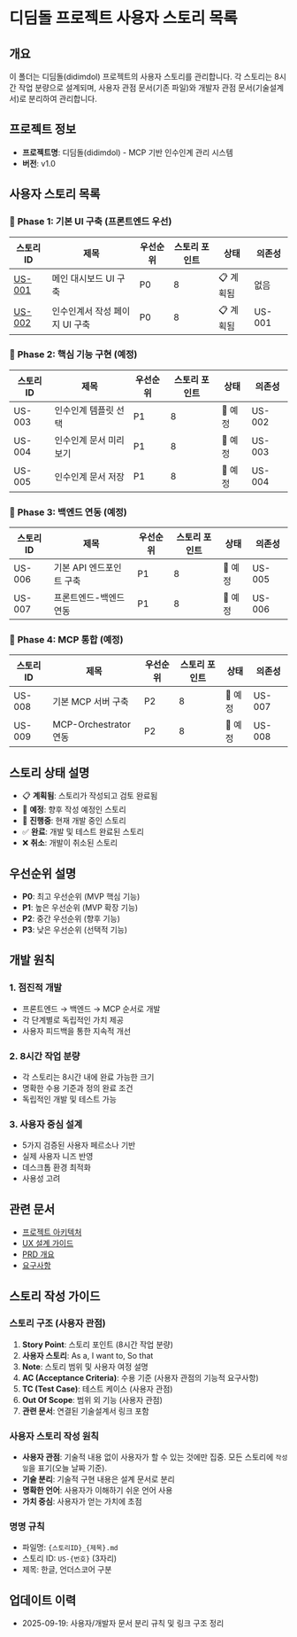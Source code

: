 # 디딤돌 프로젝트 사용자 스토리 목록

## 개요
이 폴더는 디딤돌(didimdol) 프로젝트의 사용자 스토리를 관리합니다. 각 스토리는 8시간 작업 분량으로 설계되며, 사용자 관점 문서(기존 파일)와 개발자 관점 문서(기술설계서)로 분리하여 관리합니다.

## 프로젝트 정보
- **프로젝트명**: 디딤돌(didimdol) - MCP 기반 인수인계 관리 시스템
- **버전**: v1.0

## 사용자 스토리 목록

### 🎯 **Phase 1: 기본 UI 구축** (프론트엔드 우선)

| 스토리 ID | 제목 | 우선순위 | 스토리 포인트 | 상태 | 의존성 |
|-----------|------|----------|---------------|------|--------|
| [US-001](./001_사용자스토리_메인대시보드_UI_구축.md) | 메인 대시보드 UI 구축 | P0 | 8 | 📋 계획됨 | 없음 |
| [US-002](./002_사용자스토리_인수인계서_작성_페이지_UI_구축.md) | 인수인계서 작성 페이지 UI 구축 | P0 | 8 | 📋 계획됨 | US-001 |

### 🔄 **Phase 2: 핵심 기능 구현** (예정)

| 스토리 ID | 제목 | 우선순위 | 스토리 포인트 | 상태 | 의존성 |
|-----------|------|----------|---------------|------|--------|
| US-003 | 인수인계 템플릿 선택 | P1 | 8 | 📝 예정 | US-002 |
| US-004 | 인수인계 문서 미리보기 | P1 | 8 | 📝 예정 | US-003 |
| US-005 | 인수인계 문서 저장 | P1 | 8 | 📝 예정 | US-004 |

### 🔗 **Phase 3: 백엔드 연동** (예정)

| 스토리 ID | 제목 | 우선순위 | 스토리 포인트 | 상태 | 의존성 |
|-----------|------|----------|---------------|------|--------|
| US-006 | 기본 API 엔드포인트 구축 | P1 | 8 | 📝 예정 | US-005 |
| US-007 | 프론트엔드-백엔드 연동 | P1 | 8 | 📝 예정 | US-006 |

### 🤖 **Phase 4: MCP 통합** (예정)

| 스토리 ID | 제목 | 우선순위 | 스토리 포인트 | 상태 | 의존성 |
|-----------|------|----------|---------------|------|--------|
| US-008 | 기본 MCP 서버 구축 | P2 | 8 | 📝 예정 | US-007 |
| US-009 | MCP-Orchestrator 연동 | P2 | 8 | 📝 예정 | US-008 |

## 스토리 상태 설명

- 📋 **계획됨**: 스토리가 작성되고 검토 완료됨
- 📝 **예정**: 향후 작성 예정인 스토리
- 🔄 **진행중**: 현재 개발 중인 스토리
- ✅ **완료**: 개발 및 테스트 완료된 스토리
- ❌ **취소**: 개발이 취소된 스토리

## 우선순위 설명

- **P0**: 최고 우선순위 (MVP 핵심 기능)
- **P1**: 높은 우선순위 (MVP 확장 기능)
- **P2**: 중간 우선순위 (향후 기능)
- **P3**: 낮은 우선순위 (선택적 기능)

## 개발 원칙

### 1. 점진적 개발
- 프론트엔드 → 백엔드 → MCP 순서로 개발
- 각 단계별로 독립적인 가치 제공
- 사용자 피드백을 통한 지속적 개선

### 2. 8시간 작업 분량
- 각 스토리는 8시간 내에 완료 가능한 크기
- 명확한 수용 기준과 정의 완료 조건
- 독립적인 개발 및 테스트 가능

### 3. 사용자 중심 설계
- 5가지 검증된 사용자 페르소나 기반
- 실제 사용자 니즈 반영
- 데스크톱 환경 최적화
- 사용성 고려

## 관련 문서

- [프로젝트 아키텍처](../../docs/ARCHITECTURE.md)
- [UX 설계 가이드](../../docs/UX-DESIGN.md)
- [PRD 개요](../../docs/prd/overview.md)
- [요구사항](../../docs/prd/requirements.md)

## 스토리 작성 가이드

### 스토리 구조 (사용자 관점)
1. **Story Point**: 스토리 포인트 (8시간 작업 분량)
2. **사용자 스토리**: As a, I want to, So that
3. **Note**: 스토리 범위 및 사용자 여정 설명
4. **AC (Acceptance Criteria)**: 수용 기준 (사용자 관점의 기능적 요구사항)
5. **TC (Test Case)**: 테스트 케이스 (사용자 관점)
6. **Out Of Scope**: 범위 외 기능 (사용자 관점)
7. **관련 문서**: 연결된 기술설계서 링크 포함

### 사용자 스토리 작성 원칙
- **사용자 관점**: 기술적 내용 없이 사용자가 할 수 있는 것에만 집중. 모든 스토리에 `작성일`을 표기(오늘 날짜 기준).
- **기술 분리**: 기술적 구현 내용은 설계 문서로 분리
- **명확한 언어**: 사용자가 이해하기 쉬운 언어 사용
- **가치 중심**: 사용자가 얻는 가치에 초점

### 명명 규칙
- 파일명: `{스토리ID}_{제목}.md`
- 스토리 ID: `US-{번호}` (3자리)
- 제목: 한글, 언더스코어 구분

## 업데이트 이력

  - 2025-09-19: 사용자/개발자 문서 분리 규칙 및 링크 구조 정리
